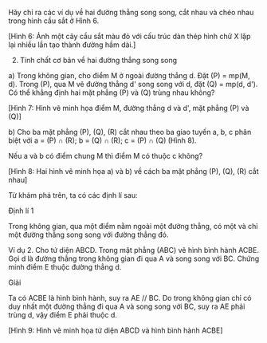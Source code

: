 Hãy chỉ ra các ví dụ về hai đường thẳng song song, cắt nhau và chéo nhau trong hình cầu sắt ở Hình 6.

[Hình 6: Ảnh một cây cầu sắt màu đỏ với cấu trúc dàn thép hình chữ X lặp lại nhiều lần tạo thành đường hầm dài.]

2. Tính chất cơ bản về hai đường thẳng song song

a) Trong không gian, cho điểm M ở ngoài đường thẳng d. Đặt (P) = mp(M, d). Trong (P), qua M vẽ đường thẳng d' song song với d, đặt (Q) = mp(d, d'). Có thể khẳng định hai mặt phẳng (P) và (Q) trùng nhau không?

[Hình 7: Hình vẽ minh họa điểm M, đường thẳng d và d', mặt phẳng (P) và (Q)]

b) Cho ba mặt phẳng (P), (Q), (R) cắt nhau theo ba giao tuyến a, b, c phân biệt với a = (P) ∩ (R); b = (Q) ∩ (R); c = (P) ∩ (Q) (Hình 8).

Nếu a và b có điểm chung M thì điểm M có thuộc c không?

[Hình 8: Hai hình vẽ minh họa a) và b) về cách ba mặt phẳng (P), (Q), (R) cắt nhau]

Từ khám phá trên, ta có các định lí sau:

Định lí 1

Trong không gian, qua một điểm nằm ngoài một đường thẳng, có một và chỉ một đường thẳng song song với đường thẳng đó.

Ví dụ 2. Cho tứ diện ABCD. Trong mặt phẳng (ABC) vẽ hình bình hành ACBE. Gọi d là đường thẳng trong không gian đi qua A và song song với BC. Chứng minh điểm E thuộc đường thẳng d.

Giải

Ta có ACBE là hình bình hành, suy ra AE // BC. Do trong không gian chỉ có duy nhất một đường thẳng đi qua A và song song với BC, suy ra AE phải trùng d, vậy điểm E phải thuộc d.

[Hình 9: Hình vẽ minh họa tứ diện ABCD và hình bình hành ACBE]